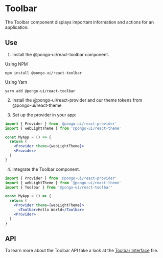# Toolbar

The Toolbar component displays important information and actions for an application.

## Use

1. Install the @pongo-ui/react-toolbar component.

Using NPM

```
npm install @pongo-ui/react-toolbar
```

Using Yarn

```
yarn add @pongo-ui/react-toolbar
```

2. Install the @pongo-ui/react-provider and our theme tokens from @pongo-ui/react-theme

3. Set up the provider in your app:

```jsx
import { Provider } from '@pongo-ui/react-provider'
import { webLightTheme } from '@pongo-ui/react-theme'

const MyApp = () => {
  return (
    <Provider theme={webLightTheme}>
    <Provider>
  )
}
```

4. Integrate the Toolbar component.

```jsx
import { Provider } from '@pongo-ui/react-provider'
import { webLightTheme } from '@pongo-ui/react-theme'
import { Toolbar } from '@pongo-ui/react-toolbar'

const MyApp = () => {
  return (
    <Provider theme={webLightTheme}>
      <Toolbar>Hello World</Toolbar>
    <Provider>
  )
}
```

## API

To learn more about the Toolbar API take a look at the [Toolbar Interface](src/components/Toolbar/Toolbar.types.ts) file.
